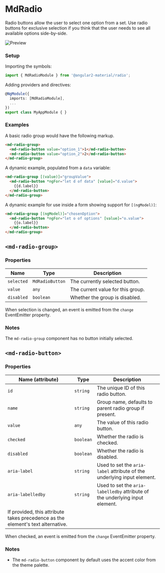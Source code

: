 # MdRadio
Radio buttons allow the user to select one option from a set. Use radio buttons for exclusive selection if you think that the user needs to see all available options side-by-side.

![Preview](https://material.angularjs.org/material2_assets/radio/radios.png)

### Setup
Importing the symbols:
```ts
import { MdRadioModule } from '@angular2-material/radio';
```

Adding providers and directives:
```ts
@NgModule({
  imports: [MdRadioModule],
  ...
})
export class MyAppModule { }
```

### Examples
A basic radio group would have the following markup.
```html
<md-radio-group>
  <md-radio-button value="option_1">1</md-radio-button>
  <md-radio-button value="option_2">2</md-radio-button>
</md-radio-group>
```

A dynamic example, populated from a `data` variable:
```html
<md-radio-group [(value)]="groupValue">
  <md-radio-button *ngFor="let d of data" [value]="d.value">
    {{d.label}}
  </md-radio-button>
</md-radio-group>
```

A dynamic example for use inside a form showing support for `[(ngModel)]`:
```html
<md-radio-group [(ngModel)]="chosenOption">
  <md-radio-button *ngFor="let o of options" [value]="o.value">
    {{o.label}}
  </md-radio-button>
</md-radio-group>
```

## `<md-radio-group>`
### Properties

| Name | Type | Description |
| --- | --- | --- |
| `selected` | `MdRadioButton` | The currently selected button. |
| `value` | `any` | The current value for this group. |
| `disabled` | `boolean` | Whether the group is disabled. |

When selection is changed, an event is emitted from the `change` EventEmitter property.

### Notes
The `md-radio-group` component has no button initially selected.

## `<md-radio-button>`
### Properties

| Name (attribute) | Type | Description |
| --- | --- | --- |
| `id` | `string` | The unique ID of this radio button. |
| `name` | `string` | Group name, defaults to parent radio group if present. |
| `value` | `any` | The value of this radio button. |
| `checked` | `boolean` | Whether the radio is checked. |
| `disabled` | `boolean` | Whether the radio is disabled. |
| `aria-label` | `string` | Used to set the `aria-label` attribute of the underlying input element. |
| `aria-labelledby` | `string` | Used to set the `aria-labelledby` attribute of the underlying input element.
                                 If provided, this attribute takes precedence as the element's text alternative. |

When checked, an event is emitted from the `change` EventEmitter property.

### Notes
* The `md-radio-button` component by default uses the accent color from the theme palette.
